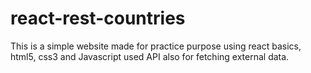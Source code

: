 ﻿# react-rest-countries
 This is a simple website made for practice purpose using react basics, html5, css3 and Javascript
 used API also for fetching external data.
